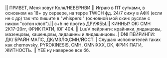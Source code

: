 || ПРИВЕТ, Меня зовут Коля/НЕВЕРНВИ.|| Играю в ПТ сутками, в основном на 18+ ру сервере, на терре TWICH фд. 24/7 сижу в АФК (если не с др) так что пишите в "whispers:" (основной мой скин: руслан с ником "сотон клоп").|| c+h не против ДРУЖБЫ.|| КИННЫ? OK: СМН 2К17-20гг, ФРИК ПАТИ, ЮГ 404. || LuuV пейринги: крайняки, лиданцовы, мазенцовы, кашенцовы, лидашины и лидашинцовы. | DNI ПЕЙРИНГИ: ДК/ БРАЙН МАПС, ДК/МЗЛФ,СМН/ЙОСТ. | Слушаю исполнителей таких как chernovsky, PYROKINESIS, CMH, OMNIXXX, DK, ФРИК ПАТИ, ЖИТНОСТЬ. || YEE ну наверное все бб. 
